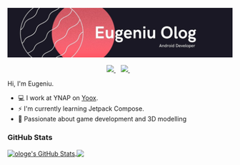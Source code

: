![Banner](https://github.com/ologe/ologe/blob/main/banner.jpg)
<p align='center'>
  
  <a href="https://www.linkedin.com/in/eugeniu-olog/">
    <img src="https://img.shields.io/badge/linkedin-%230077B5.svg?&style=for-the-badge&logo=linkedin&logoColor=white" />
  </a>&nbsp;&nbsp;
  <a href="https://medium.com/@eugeniu.olog">
    <img src="https://img.shields.io/badge/medium-%2312100E.svg?&style=for-the-badge&logo=medium&logoColor=white" />        
  </a>&nbsp;&nbsp;
  
</p>

Hi, I'm Eugeniu. 
- 💻 I work at YNAP on [Yoox](https://play.google.com/store/apps/details?id=com.yoox).
- ⚡ I'm currently learning Jetpack Compose.
- 🦄 Passionate about game development and 3D modelling

### GitHub Stats

<!--stats-->
<a href="https://github.com/ologe/ologe">
  <img align="center" src="https://github-readme-stats.vercel.app/api?username=ologe&show_icons=true&include_all_commits=true&line_height=27&count_private=true&theme=dark&custom_title=ologe%20stats" alt="ologe's GitHub Stats" />
</a>

<!--top langs-->
<a href="https://github.com/ologe/ologe">
  <img align="center" src="https://github-readme-stats.vercel.app/api/top-langs/?username=ologe&hide=ruby,objective-c&theme=dark" />
</a>
